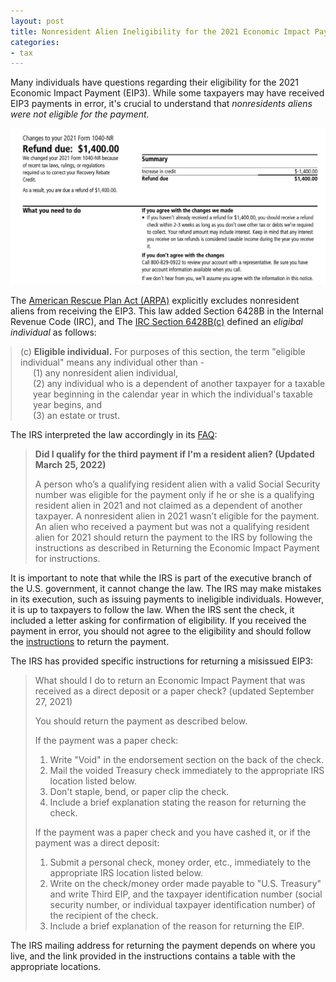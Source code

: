 ```yaml
---
layout: post
title: Nonresident Alien Ineligibility for the 2021 Economic Impact Payment (EIP3) 
categories:
- tax
---
```


Many individuals have questions regarding their eligibility for the 2021
Economic Impact Payment (EIP3). While some taxpayers may have received EIP3
payments in error, it's crucial to understand that *nonresidents aliens were not eligible for the payment.*

<img src="/assets/images/20250127-1400.png"/>

The [American Rescue Plan Act (ARPA)][arpa] explicitly excludes nonresident aliens from receiving the EIP3.
This law added Section 6428B in the Internal Revenue Code (IRC), and The [IRC Section 6428B(c)][irc] defined an *eligibal individual* as follows:

<blockquote style="margin-left: 0px;">
  (c) <b>Eligible individual.</b> For purposes of this section, the term "eligible individual" means any individual other than -<br>
    <span style="display: inline-block; margin-left: 20px;">(1) any nonresident alien individual,</span><br>
    <span style="display: inline-block; margin-left: 20px;">(2) any individual who is a dependent of another taxpayer for a taxable year beginning in the calendar year in which the individual's taxable year begins, and</span><br>
    <span style="display: inline-block; margin-left: 20px;">(3) an estate or trust.</span>
</blockquote>

The IRS interpreted the law accordingly in its [FAQ][faq]:

> **Did I qualify for the third payment if I'm a resident alien? (Updated March 25, 2022)**
>
> A person who’s a qualifying resident alien with a valid Social Security number
> was eligible for the payment only if he or she is a qualifying resident alien
> in 2021 and not claimed as a dependent of another taxpayer. A nonresident alien
> in 2021 wasn’t eligible for the payment. An alien who received a payment but
> was not a qualifying resident alien for 2021 should return the payment to the
> IRS by following the instructions as described in Returning the Economic Impact
> Payment for instructions.

It is important to note that while the IRS is part of the executive branch of
the U.S. government, it cannot change the law. The IRS may make
mistakes in its execution, such as issuing payments to ineligible individuals.
However, it is up to taxpayers to follow the law. When the IRS sent the check,
it included a letter asking for confirmation of eligibility. If you
received the payment in error, you should not agree to the eligibility and should
follow the [instructions][sendback] to return the payment.

The IRS has provided specific instructions for returning a misissued EIP3:

> What should I do to return an Economic Impact Payment that was received as a direct deposit or a paper check? (updated September 27, 2021)
> 
> You should return the payment as described below.
>
> If the payment was a paper check:
>
>  1. Write "Void" in the endorsement section on the back of the check.
>  2. Mail the voided Treasury check immediately to the appropriate IRS location listed below.
>  3. Don't staple, bend, or paper clip the check.
>  4. Include a brief explanation stating the reason for returning the check. 
>
> If the payment was a paper check and you have cashed it, or if the payment was a direct deposit:
>
>  1. Submit a personal check, money order, etc., immediately to the appropriate IRS location listed below.
>  2. Write on the check/money order made payable to "U.S. Treasury" and write Third EIP, and the taxpayer identification number (social security number, or individual taxpayer identification number) of the recipient of the check.
>  3. Include a brief explanation of the reason for returning the EIP.

The IRS mailing address for returning the payment depends on where you live,
and the link provided in the instructions contains a table with the appropriate
locations.

[arpa]: https://www.govinfo.gov/content/pkg/PLAW-117publ2/pdf/PLAW-117publ2.pdf
[irc]: https://www.taxnotes.com/research/federal/usc26/6428B
[faq]: https://www.irs.gov/newsroom/questions-and-answers-about-the-third-round-economic-impact-payment-topic-b-eligibility-and-calculation-of-the-third-payment
[sendback]: https://www.irs.gov/newsroom/questions-and-answers-about-the-third-round-economic-impact-payment-topic-i-returning-the-third-round-economic-impact-payment

